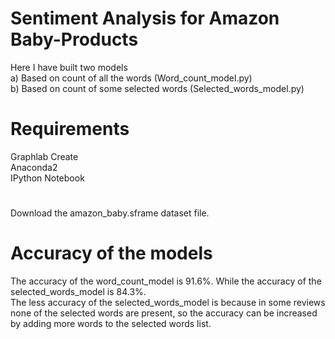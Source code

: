 # Sentiment Analysis for Amazon Baby-Products
Here I have built two models  
a) Based on count of all the words (Word_count_model.py)  
b) Based on count of some selected words (Selected_words_model.py)  
# Requirements
Graphlab Create  
Anaconda2  
IPython Notebook
#
Download the amazon_baby.sframe dataset file.
# Accuracy of the models
The accuracy of the word_count_model is 91.6%. While the accuracy of the selected_words_model is 84.3%.  
The less accuracy of the selected_words_model is because in some reviews none of the selected words are present, so the accuracy can
be increased by adding more words to the selected words list. 
